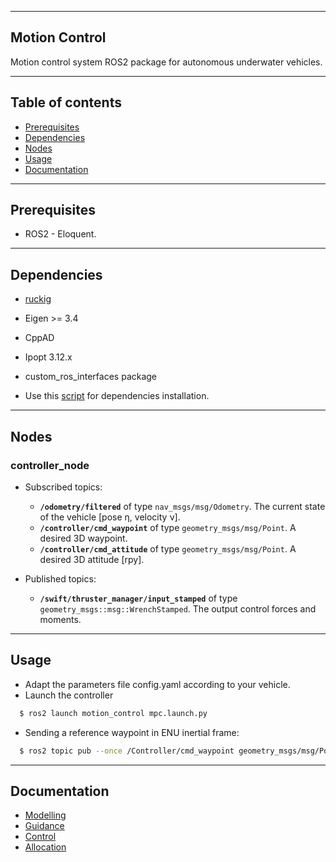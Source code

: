 --------
Motion Control
------

Motion control system ROS2 package for autonomous underwater vehicles.

--------
Table of contents
------

* [Prerequisites](#Prerequisites)
* [Dependencies](#Dependencies )
* [Nodes](#Nodes)
* [Usage](#Usage)
* [Documentation](#Documentation)

--------
Prerequisites
------

* ROS2 - Eloquent.

--------
Dependencies
------

* [ruckig](https://github.com/pantor/ruckig)
* Eigen >= 3.4
* CppAD
* Ipopt 3.12.x
* custom_ros_interfaces package

* Use this [script](https://github.com/VorteX-co/VAUV/tree/master/tools/scripts/mpc_setup) for dependencies installation.

--------
Nodes
------

### controller_node

- Subscribed topics:
  - **`/odometry/filtered`** of type `nav_msgs/msg/Odometry`. The current state of the vehicle [pose η, velocity ν].
  - **`/controller/cmd_waypoint`** of type `geometry_msgs/msg/Point`. A desired 3D waypoint.
  - **`/controller/cmd_attitude`** of type `geometry_msgs/msg/Point`. A desired 3D attitude [rpy].

- Published topics:
  - **`/swift/thruster_manager/input_stamped`** of type `geometry_msgs::msg::WrenchStamped`. The output control forces and moments.

--------
Usage
------

* Adapt the parameters file config.yaml according to your vehicle.
* Launch the controller

```sh
  $ ros2 launch motion_control mpc.launch.py
```

* Sending a reference waypoint in ENU inertial frame:

```sh
  $ ros2 topic pub --once /Controller/cmd_waypoint geometry_msgs/msg/Point "{x: 10.0 , y: 10.0, z: -10.0}"
```

--------
Documentation
------

* [Modelling](docs/model/model.md)
* [Guidance](docs/guidance/guidance.md)
* [Control](docs/control/mpc/mpc.md)
* [Allocation](docs/control_allocation/control_allocation.md)

